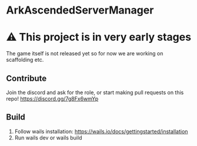 # ArkAscendedServerManager
# :warning: This project is in very early stages
The game itself is not released yet so for now we are working on scaffolding etc.

## Contribute
Join the discord and ask for the role, or start making pull requests on this repo!
https://discord.gg/7g8Fx6wmYp

## Build
1. Follow wails installation: https://wails.io/docs/gettingstarted/installation
2. Run wails dev or wails build
